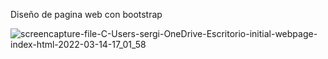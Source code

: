 
  
<p>Diseño de pagina web con bootstrap</p>


![screencapture-file-C-Users-sergi-OneDrive-Escritorio-initial-webpage-index-html-2022-03-14-17_01_58](https://user-images.githubusercontent.com/52295350/158268903-ed268c21-1481-4842-b113-2ab6cd980d3d.png)
